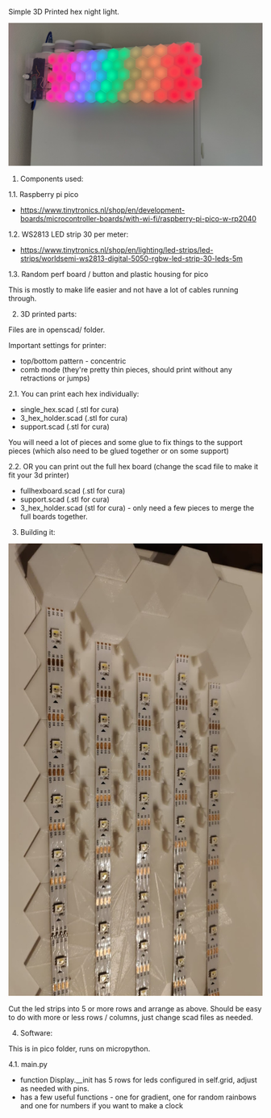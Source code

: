 Simple 3D Printed hex night light.

![Alt text](/pictures/overview.jpg "")


1. Components used:

1.1. Raspberry pi pico
- https://www.tinytronics.nl/shop/en/development-boards/microcontroller-boards/with-wi-fi/raspberry-pi-pico-w-rp2040

1.2. WS2813 LED strip 30 per meter:
- https://www.tinytronics.nl/shop/en/lighting/led-strips/led-strips/worldsemi-ws2813-digital-5050-rgbw-led-strip-30-leds-5m

1.3. Random perf board / button and plastic housing for pico

This is mostly to make life easier and not have a lot of cables running through.

2. 3D printed parts:

Files are in openscad/ folder.

Important settings for printer:
- top/bottom pattern - concentric
- comb mode (they're pretty thin pieces, should print without any retractions or jumps)

2.1. You can print each hex individually:
- single_hex.scad (.stl for cura)
- 3_hex_holder.scad (.stl for cura)
- support.scad (.stl for cura)

You will need a lot of pieces and some glue to fix things to the support pieces (which also need to be glued together or on some support)

2.2. OR you can print out the full hex board (change the scad file to make it fit your 3d printer)
- fullhexboard.scad (.stl for cura)
- support.scad (.stl for cura)
- 3_hex_holder.scad (stl for cura) - only need a few pieces to merge the full boards together.


3. Building it:

![Alt text](/pictures/building.jpg "")

Cut the led strips into 5 or more rows and arrange as above.
Should be easy to do with more or less rows / columns, just change scad files as needed.


4. Software:

This is in pico folder, runs on micropython.

4.1. main.py
- function Display.__init has 5 rows for leds configured in self.grid, adjust as needed with pins.
- has a few useful functions - one for gradient, one for random rainbows and one for numbers if you want to make a clock

